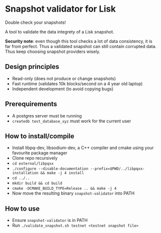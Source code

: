 Snapshot validator for Lisk
===========================

Double check your snapshots!

A tool to validate the data integrety of a Lisk snapshot.

**Security note**: even though this tool checks a lot of data consistency, it is far from perfect.
Thus a validated snapshot can still contain corrupted data. Thus keep choosing snapshot
providers wisely.

## Design principles

* Read-only (does not produce or change snapshots)
* Fast runtime (validates 10k blocks/second on a 4 year old laptop)
* Independent development (to avoid copying bugs)

## Prerequirements

* A postgres server must be running
* `createdb test_database_xyz` must work for the current user

## How to install/compile

* Install libpq-dev, libsodium-dev, a C++ compiler and cmake using your favourite package manager
* Clone repo recursively
* `cd external/libpqxx`
* `./configure --disable-documentation --prefix=$PWD/../libpqxx-installation && make -j 4 install`
* `cd ../..`
* `mkdir build && cd build`
* `cmake -DCMAKE_BUILD_TYPE=Release .. && make -j 4`
* Now move the resulting binary `snapshot-validator` into PATH

## How to use

* Ensure `snapshot-validator` is in PATH
* Run `./validate_snapshot.sh testnet <testnet snapshot file>`
